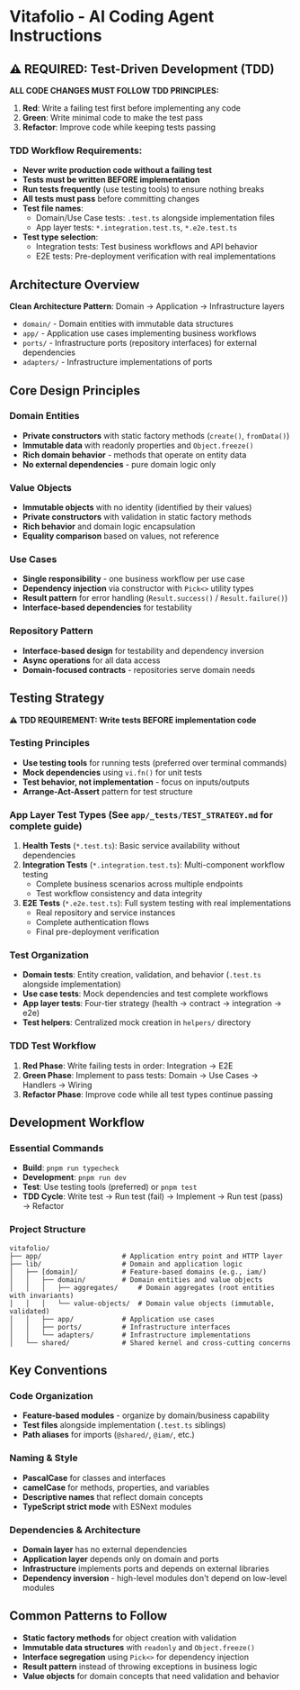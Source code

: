 # Vitafolio - AI Coding Agent Instructions

## ⚠️ REQUIRED: Test-Driven Development (TDD)

**ALL CODE CHANGES MUST FOLLOW TDD PRINCIPLES:**

1. **Red**: Write a failing test first before implementing any code
2. **Green**: Write minimal code to make the test pass
3. **Refactor**: Improve code while keeping tests passing

### TDD Workflow Requirements:

- **Never write production code without a failing test**
- **Tests must be written BEFORE implementation**
- **Run tests frequently** (use testing tools) to ensure nothing breaks
- **All tests must pass** before committing changes
- **Test file names**:
  - Domain/Use Case tests: `.test.ts` alongside implementation files
  - App layer tests: `*.integration.test.ts`, `*.e2e.test.ts`
- **Test type selection**:
  - Integration tests: Test business workflows and API behavior
  - E2E tests: Pre-deployment verification with real implementations

## Architecture Overview

**Clean Architecture Pattern**: Domain → Application → Infrastructure layers

- `domain/` - Domain entities with immutable data structures
- `app/` - Application use cases implementing business workflows
- `ports/` - Infrastructure ports (repository interfaces) for external dependencies
- `adapters/` - Infrastructure implementations of ports

## Core Design Principles

### Domain Entities

- **Private constructors** with static factory methods (`create()`, `fromData()`)
- **Immutable data** with readonly properties and `Object.freeze()`
- **Rich domain behavior** - methods that operate on entity data
- **No external dependencies** - pure domain logic only

### Value Objects

- **Immutable objects** with no identity (identified by their values)
- **Private constructors** with validation in static factory methods
- **Rich behavior** and domain logic encapsulation
- **Equality comparison** based on values, not reference

### Use Cases

- **Single responsibility** - one business workflow per use case
- **Dependency injection** via constructor with `Pick<>` utility types
- **Result pattern** for error handling (`Result.success()` / `Result.failure()`)
- **Interface-based dependencies** for testability

### Repository Pattern

- **Interface-based design** for testability and dependency inversion
- **Async operations** for all data access
- **Domain-focused contracts** - repositories serve domain needs

## Testing Strategy

**⚠️ TDD REQUIREMENT: Write tests BEFORE implementation code**

### Testing Principles

- **Use testing tools** for running tests (preferred over terminal commands)
- **Mock dependencies** using `vi.fn()` for unit tests
- **Test behavior, not implementation** - focus on inputs/outputs
- **Arrange-Act-Assert** pattern for test structure

### App Layer Test Types (See `app/_tests/TEST_STRATEGY.md` for complete guide)

1. **Health Tests** (`*.test.ts`): Basic service availability without dependencies
2. **Integration Tests** (`*.integration.test.ts`): Multi-component workflow testing
   - Complete business scenarios across multiple endpoints
   - Test workflow consistency and data integrity
3. **E2E Tests** (`*.e2e.test.ts`): Full system testing with real implementations
   - Real repository and service instances
   - Complete authentication flows
   - Final pre-deployment verification

### Test Organization

- **Domain tests**: Entity creation, validation, and behavior (`.test.ts` alongside implementation)
- **Use case tests**: Mock dependencies and test complete workflows
- **App layer tests**: Four-tier strategy (health → contract → integration → e2e)
- **Test helpers**: Centralized mock creation in `helpers/` directory

### TDD Test Workflow

1. **Red Phase**: Write failing tests in order: Integration → E2E
2. **Green Phase**: Implement to pass tests: Domain → Use Cases → Handlers → Wiring
3. **Refactor Phase**: Improve code while all test types continue passing

## Development Workflow

### Essential Commands

- **Build**: `pnpm run typecheck`
- **Development**: `pnpm run dev`
- **Test**: Use testing tools (preferred) or `pnpm test`
- **TDD Cycle**: Write test → Run test (fail) → Implement → Run test (pass) → Refactor

### Project Structure

```text
vitafolio/
├── app/                    # Application entry point and HTTP layer
├── lib/                    # Domain and application logic
│   ├── [domain]/           # Feature-based domains (e.g., iam/)
│   │   ├── domain/         # Domain entities and value objects
│   │   │   ├── aggregates/     # Domain aggregates (root entities with invariants)
│   │   │   └── value-objects/  # Domain value objects (immutable, validated)
│   │   ├── app/            # Application use cases
│   │   ├── ports/          # Infrastructure interfaces
│   │   └── adapters/       # Infrastructure implementations
│   └── shared/             # Shared kernel and cross-cutting concerns
```

## Key Conventions

### Code Organization

- **Feature-based modules** - organize by domain/business capability
- **Test files** alongside implementation (`.test.ts` siblings)
- **Path aliases** for imports (`@shared/`, `@iam/`, etc.)

### Naming & Style

- **PascalCase** for classes and interfaces
- **camelCase** for methods, properties, and variables
- **Descriptive names** that reflect domain concepts
- **TypeScript strict mode** with ESNext modules

### Dependencies & Architecture

- **Domain layer** has no external dependencies
- **Application layer** depends only on domain and ports
- **Infrastructure** implements ports and depends on external libraries
- **Dependency inversion** - high-level modules don't depend on low-level modules

## Common Patterns to Follow

- **Static factory methods** for object creation with validation
- **Immutable data structures** with `readonly` and `Object.freeze()`
- **Interface segregation** using `Pick<>` for dependency injection
- **Result pattern** instead of throwing exceptions in business logic
- **Value objects** for domain concepts that need validation and behavior
